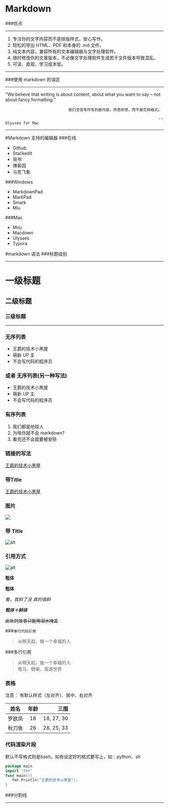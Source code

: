 # Markdown
###优点
***
1. 专注你的文字内容而不是排版样式，安心写作。
2. 轻松的导出 HTML、PDF 和本身的 .md 文件。
3. 纯文本内容，兼容所有的文本编辑器与文字处理软件。
4. 随时修改你的文章版本，不必像文字处理软件生成若干文件版本导致混乱。
5. 可读、直观、学习成本低。
***

###使用 markdown 的误区
***
 "We believe that writing is about content, about what you want to say – not about fancy formatting."

                                我们坚信写作写的是内容，所思所想，而不是花样格式。

                                                                        --Ulysses for Mac
***

#Markdown 支持的编辑器
###在线
* Github
* Stackedit
* 简书
* 博客园
* 马克飞象

###Windows
* MarkdownPad
* MarkPad
* Smark
* Miu

###Mac
* Mou
* Macdown
* UIysses
* Typora

#markdown 语法
###标题级别
***
# 一级标题
## 二级标题
### 三级标题
***

### 无序列表
* 王爵的技术小黑屋
* 萌新 UP 主
* 不会写代码的程序员

### 或者 无序列表(另一种写法)
- 王爵的技术小黑屋
- 萌新 UP 主
- 不会写代码的程序员

### 有序列表
1. 我们都是地球人
2. 为啥你就不会 markdown?
3. 看完还不会就要被安排

### 链接的写法
[王爵的技术小黑屋](https://www.youtube.com/biezhi)

### 带Title
[王爵的技术小黑屋](https://www.youtube.com/biezhi "此处可能有炸弹")

### 图片
![](https://i.loli.net/2018/07/19/5b509930126d1.jpg)

### 带 Title
![alt](https://i.loli.net/2018/07/19/5b509930126d1.jpg "嘤嘤嘤")

### 引用方式
![alt][img01]

[img01]: https://i.loli.net/2018/07/19/5b5099f425674.jpg "会不会markdown"

**粗体**

__粗体__

*看，我斜了没*
_真的很斜_

***粗体＋斜体***

~~此处的故事只能用泪水掩盖~~

###`单行代码引用`
> 从明天起，做一个幸福的人   

###多行引用
> 从明天起，做一个幸福的人   
> 喂马、劈柴，周游世界  

### 表格 
注意： 有默认样式（左对齐）、居中、右对齐

| 姓名   | 年龄 |    三围    |
| ----- |:----:| ----------:|
| 罗欲凤 | 18   | 18, 27, 30 |
| 秋刀鱼 | 26   | 28, 25, 33 |

### 代码渲染片段
默认不写格式则是bash。如有设定好的格式要写上，如：python、sh
```go
package main
import "fmt"
func main(){
   fmt.Println("王爵的技术小黑屋");
}
```

###分割线
***
